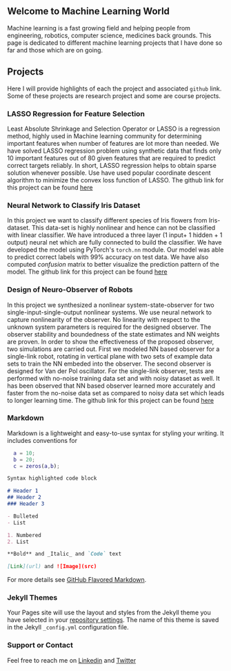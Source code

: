 ## Welcome to Machine Learning World
Machine learning is a fast growing field and helping people from engineering, robotics, computer science, medicines back grounds. This page is dedicated to different machine learning projects that I have done so far and those which are on going.

## Projects
Here I will provide highlights of each the project and associated `github` link. Some of these projects are research project and some are course projects.

### LASSO Regression for Feature Selection
Least Absolute Shrinkage and Selection Operator or LASSO is a regression method, highly used in Machine learning community for determining important features when number of features are lot more than needed. We have solved LASSO regression problem using synthetic data that finds only 10 important features out of 80 given features that are required to predict correct targets reliably. In short, LASSO regression helps to obtain sparse solution whenever possible. Use have used popular coordinate descent algorithm to minimize the convex loss function of LASSO. The github link for this project can be found [here](https://github.com/anirban-bot/Coordinate-descent-LASSO)

### Neural Network to Classify Iris Dataset
In this project we want to classify different species of Iris flowers from Iris-dataset. This data-set is highly nonlinear and hence can not be classified with linear classifier. We have introduced a three layer (1 input+ 1 hidden + 1 output) neural net which are fully connected to build the classifier. We have developed the model using PyTorch's `torch.nn` module. Our model was able to predict correct labels with 99% accuracy on test data. We have also computed *confusion* matrix to better visualize the prediction pattern of the model. The github link for this project can be found [here](https://github.com/anirban-bot/PyTorch-for-Iris-Dataset)

### Design of Neuro-Observer of Robots
In this project we synthesized a nonlinear system-state-observer for two single-input-single-output
nonlinear systems. We use neural network to capture nonlinearity of the observer. No linearity
with respect to the unknown system parameters is required for the designed observer. The observer
stability and boundedness of the state estimates and NN weights are proven. In order to show the
effectiveness of the proposed observer, two simulations are carried out. First we modeled NN based
observer for a single-link robot, rotating in vertical plane with two sets of example data sets to train
the NN embeded into the observer. The second observer is designed for Van der Pol oscillator. For
the single-link observer, tests are performed with no-noise training data set and with noisy dataset
as well. It has been observed that NN based observer learned more accurately and faster from the
no-noise data set as compared to noisy data set which leads to longer learning time. The github link for this project can be found [here](https://github.com/anirban-bot/Neuro-Observer-for-Dynamical-Systems)

### Markdown

Markdown is a lightweight and easy-to-use syntax for styling your writing. It includes conventions for

```matlab
  a = 10;
  b = 20;
  c = zeros(a,b);
```

```markdown
Syntax highlighted code block

# Header 1
## Header 2
### Header 3

- Bulleted
- List

1. Numbered
2. List

**Bold** and _Italic_ and `Code` text

[Link](url) and ![Image](src)
```

For more details see [GitHub Flavored Markdown](https://guides.github.com/features/mastering-markdown/).

### Jekyll Themes

Your Pages site will use the layout and styles from the Jekyll theme you have selected in your [repository settings](https://github.com/anirban-bot/anirban-bot.github.io/settings). The name of this theme is saved in the Jekyll `_config.yml` configuration file.

### Support or Contact
Feel free to reach me on [Linkedin](https://www.linkedin.com/in/anirban-sinha-98199863/) and [Twitter](https://www.linkedin.com/in/anirban-sinha-98199863/)
